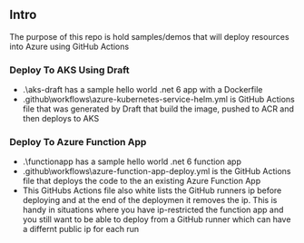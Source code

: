 ## Intro

The purpose of this repo is hold samples/demos that will deploy resources into Azure using GitHub Actions


### Deploy To AKS Using Draft

- .\aks-draft has a sample hello world .net 6 app with a Dockerfile
- .github\workflows\azure-kubernetes-service-helm.yml is GitHub Actions file that was generated by Draft that build the image, pushed to ACR and then deploys to AKS

### Deploy To Azure Function App

- .\functionapp has a sample hello world .net 6 function app
- .github\workflows\azure-function-app-deploy.yml is the GitHub Actions file that deploys the code to the an existing Azure Function App
- This GitHubs Actions file also white lists the GitHub runners ip before deploying and at the end of the deploymen it removes the ip. This is handy in situations where you have ip-restricted the function app and you still want to be able to deploy from a GitHub runner which can have a differnt public ip for each run